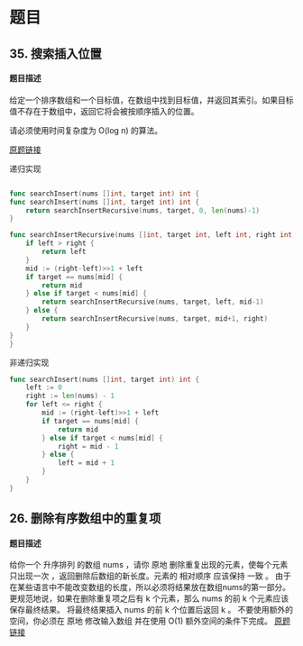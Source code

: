 # 题目
## 35. 搜索插入位置
#### 题目描述
给定一个排序数组和一个目标值，在数组中找到目标值，并返回其索引。如果目标值不存在于数组中，返回它将会被按顺序插入的位置。

请必须使用时间复杂度为 O(log n) 的算法。

[原题链接](https://leetcode.cn/problems/search-insert-position/description/)


递归实现
```go

func searchInsert(nums []int, target int) int {
func searchInsert(nums []int, target int) int {
    return searchInsertRecursive(nums, target, 0, len(nums)-1)
}

func searchInsertRecursive(nums []int, target int, left int, right int) int {
    if left > right {
        return left
    }
    mid := (right-left)>>1 + left
    if target == nums[mid] {
        return mid
    } else if target < nums[mid] {
        return searchInsertRecursive(nums, target, left, mid-1)
    } else {
        return searchInsertRecursive(nums, target, mid+1, right)
    }
}
}

```
非递归实现
```go
func searchInsert(nums []int, target int) int {
    left := 0
    right := len(nums) - 1
    for left <= right {
        mid := (right-left)>>1 + left
        if target == nums[mid] {
            return mid
        } else if target < nums[mid] {
            right = mid - 1
        } else {
            left = mid + 1
        }
    }
}
```

## 26. 删除有序数组中的重复项
#### 题目描述
给你一个 升序排列 的数组 nums ，请你 原地 删除重复出现的元素，使每个元素 只出现一次 ，返回删除后数组的新长度。元素的 相对顺序 应该保持 一致 。
由于在某些语言中不能改变数组的长度，所以必须将结果放在数组nums的第一部分。更规范地说，如果在删除重复项之后有 k 个元素，那么 nums 的前 k 个元素应该保存最终结果。
将最终结果插入 nums 的前 k 个位置后返回 k 。
不要使用额外的空间，你必须在 原地 修改输入数组 并在使用 O(1) 额外空间的条件下完成。
[原题链接](https://leetcode.cn/problems/remove-duplicates-from-sorted-array-ii/description/)


